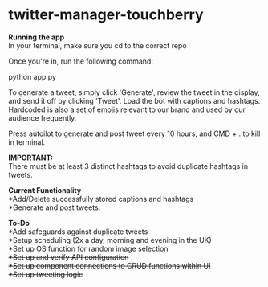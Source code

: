 # twitter-manager-touchberry

**Running the app** <br>
In your terminal, make sure you cd to the correct repo

Once you're in, run the following command:

python app.py

To generate a tweet, simply click 'Generate', review the tweet in the display, and send it off by clicking 'Tweet'. Load the bot with captions and hashtags. Hardcoded is also a set of emojis relevant to our brand and used by our audience frequently.

Press autoilot to generate and post tweet every 10 hours, and CMD + . to kill in terminal.

**IMPORTANT:**<br>
There must be at least 3 distinct hashtags to avoid duplicate hashtags in tweets.


**Current Functionality**<br>
*Add/Delete successfully stored captions and hashtags<br>
*Generate and post tweets.<br>

**To-Do**<br>
*Add safeguards against duplicate tweets<br>
*Setup scheduling (2x a day, morning and evening in the UK)<br>
*Set up OS function for random image selection<br>
~~*Set up and verify API configuration <br>~~
~~*Set up component connections to CRUD functions within UI<br>~~
~~*Set up tweeting logic<br>~~
